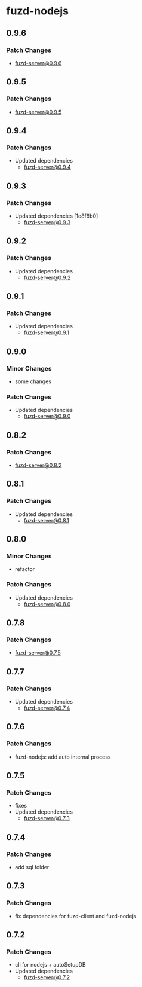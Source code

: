 # fuzd-nodejs

## 0.9.6

### Patch Changes

- fuzd-server@0.9.6

## 0.9.5

### Patch Changes

- fuzd-server@0.9.5

## 0.9.4

### Patch Changes

- Updated dependencies
  - fuzd-server@0.9.4

## 0.9.3

### Patch Changes

- Updated dependencies [1e8f8b0]
  - fuzd-server@0.9.3

## 0.9.2

### Patch Changes

- Updated dependencies
  - fuzd-server@0.9.2

## 0.9.1

### Patch Changes

- Updated dependencies
  - fuzd-server@0.9.1

## 0.9.0

### Minor Changes

- some changes

### Patch Changes

- Updated dependencies
  - fuzd-server@0.9.0

## 0.8.2

### Patch Changes

- fuzd-server@0.8.2

## 0.8.1

### Patch Changes

- Updated dependencies
  - fuzd-server@0.8.1

## 0.8.0

### Minor Changes

- refactor

### Patch Changes

- Updated dependencies
  - fuzd-server@0.8.0

## 0.7.8

### Patch Changes

- fuzd-server@0.7.5

## 0.7.7

### Patch Changes

- Updated dependencies
  - fuzd-server@0.7.4

## 0.7.6

### Patch Changes

- fuzd-nodejs: add auto internal process

## 0.7.5

### Patch Changes

- fixes
- Updated dependencies
  - fuzd-server@0.7.3

## 0.7.4

### Patch Changes

- add sql folder

## 0.7.3

### Patch Changes

- fix dependencies for fuzd-client and fuzd-nodejs

## 0.7.2

### Patch Changes

- cli for nodejs + autoSetupDB
- Updated dependencies
  - fuzd-server@0.7.2
